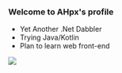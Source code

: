 ### Welcome to AHpx's profile

+ Yet Another .Net Dabbler
+ Trying Java/Kotlin
+ Plan to learn web front-end

![](https://github-readme-stats.vercel.app/api?username=AHpxChina)
